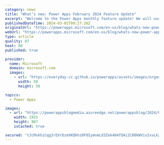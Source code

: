 ```yaml
---
category: news
title: "What’s new: Power Apps February 2024 Feature Update"
excerpt: "Welcome to the Power Apps monthly feature update! We will use this blog to share a summary of product, community, and learning updates from throughout the month so you can access it in one easy place.\nThis month we&#8217;ve got an exciting set of updates for makers, Copilot, pro devs and our end users.\n"
publishedDateTime: 2024-03-01T09:27:26Z
originalUrl: "https://powerapps.microsoft.com/en-us/blog/whats-new-power-apps-february-2024-feature-update/"
webUrl: "https://powerapps.microsoft.com/en-us/blog/whats-new-power-apps-february-2024-feature-update/"
type: article
quality: 87
heat: 88
published: true

provider:
  name: Microsoft
  domain: microsoft.com
  images:
    - url: "https://everyday-cc.github.io/powerapps/assets/images/organizations/microsoft.com-50x50.jpg"
      width: 50
      height: 50

topics:
  - Power Apps

images:
  - url: "https://powerappsblogmedia.azureedge.net/powerappsblog/2024/03/FormFilling.gif"
    width: 1915
    height: 987
    isCached: true

secured: "tJcMxkhiCqg3rEXrDzmXKQkhz8FOIymnmLd3Zek404fQ4i2C80kWViv2xvLkZmFATTy4zpRL55U+WVLP8FzhfnfLNFsmVyS6V8QXyXoGozsJWqPIUD3o5RQ3hsN6qzAeU0nbQ7KfpVQMgX2Ku6Q/ERDpBnbYWuCfX7glBb7dkyxnwbn2l8yWqFVG1+GR6GS1CQvmVsqIL+j5yYjgmaDPbYQaCrRMhZeho8aM07XsjYxwx/NeCSNuUbxnfhCXbVsY8rATdwU1bEv6IMTcfs7L40wczLvdaxtsw2VhJrRvwC4qOBuoSrmPfFn5vGSWKzFRs+LO42XiRaa19eAsnEl5yrcWj49k8ESI5uEZgn4oUD0=;/sVQSV8eP3g2HV/5SbtVng=="
---
```


